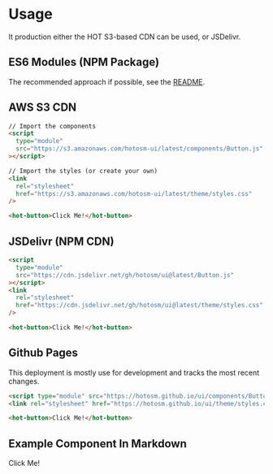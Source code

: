 # Usage

It production either the HOT S3-based CDN can be used, or JSDelivr.

## ES6 Modules (NPM Package)

The recommended approach if possible, see the [README](./index.md).

## AWS S3 CDN

```html
// Import the components
<script
  type="module"
  src="https://s3.amazonaws.com/hotosm-ui/latest/components/Button.js"
></script>

// Import the styles (or create your own)
<link
  rel="stylesheet"
  href="https://s3.amazonaws.com/hotosm-ui/latest/theme/styles.css"
/>

<hot-button>Click Me!</hot-button>
```

## JSDelivr (NPM CDN)

```html
<script
  type="module"
  src="https://cdn.jsdelivr.net/gh/hotosm/ui@latest/Button.js"
></script>
<link
  rel="stylesheet"
  href="https://cdn.jsdelivr.net/gh/hotosm/ui@latest/theme/styles.css"
/>

<hot-button>Click Me!</hot-button>
```

## Github Pages

This deployment is mostly use for development and tracks the most recent
changes.

```html
<script type="module" src="https://hotosm.github.io/ui/components/Button.js"></script>
<link rel="stylesheet" href="https://hotosm.github.io/ui/theme/styles.css" />

<hot-button>Click Me!</hot-button>
```

## Example Component In Markdown

<!-- markdownlint-disable -->

<hot-button id="hotButton">Click Me!</hot-button>
<script>
  const button = document.getElementById('hotButton');

  button.addEventListener('click', () => {
    alert('Button Clicked!');
  });
</script>

<!-- markdownlint-enable -->
